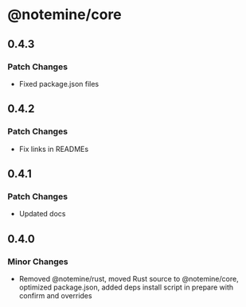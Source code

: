 # @notemine/core

## 0.4.3

### Patch Changes

- Fixed package.json files

## 0.4.2

### Patch Changes

- Fix links in READMEs

## 0.4.1

### Patch Changes

- Updated docs

## 0.4.0

### Minor Changes

- Removed @notemine/rust, moved Rust source to @notemine/core, optimized package.json, added deps install script in prepare with confirm and overrides
